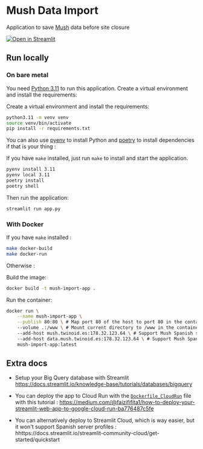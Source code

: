 # Mush Data Import

Application to save [Mush](http://mush.twinoid.com/) data before site closure 

[![Open in Streamlit](https://static.streamlit.io/badges/streamlit_badge_black_white.svg)](https://mush-import-app-5rfxyxktrq-ew.a.run.app/)

## Run locally

### On bare metal
You need [Python 3.11](https://www.python.org/downloads/release/python-3116/) to run this application. Create a virtual environment and install the requirements:

Create a virtual environment and install the requirements:

```bash
python3.11 -m venv venv
source venv/bin/activate
pip install -r requirements.txt
```

You can also use [pyenv](https://github.com/pyenv/pyenv#automatic-installer) to install Python and [poetry](https://python-poetry.org/docs/) to install dependencies if that is your thing :

If you have `make` installed, just run `make` to install and start the application.

```bash
pyenv install 3.11
pyenv local 3.11
poetry install
poetry shell
```

Then run the application:

```bash
streamlit run app.py
```

### With Docker

If you have `make` installed :

```bash
make docker-build
make docker-run
```

Otherwise :

Build the image:

```bash
docker build -t mush-import-app .
```

Run the container:

```bash
docker run \
	--name mush-import-app \
	--publish 80:80 \ # Map port 80 of the host to port 80 in the container
	--volume .:/www \ # Mount current directory to /www in the container so that changes are reflected in real time
	--add-host mush.twinoid.es:178.32.123.64 \ # Support Mush Spanish server
	--add-host data.mush.twinoid.es:178.32.123.64 \ # Support Mush Spanish server
	mush-import-app:latest
```

## Extra docs

- Setup your Big Query database with Streamlit https://docs.streamlit.io/knowledge-base/tutorials/databases/bigquery

- You can deploy the app to Cloud Run with the [`Dockerfile_CloudRun`](Dockerfile_CloudRun) file with this tutorial : https://medium.com/@faizififita1/how-to-deploy-your-streamlit-web-app-to-google-cloud-run-ba776487c5fe

- You can alternatively deploy to Streamlit Cloud, which is way easier, but it won't support Spanish server profiles : hhttps://docs.streamlit.io/streamlit-community-cloud/get-started/quickstart